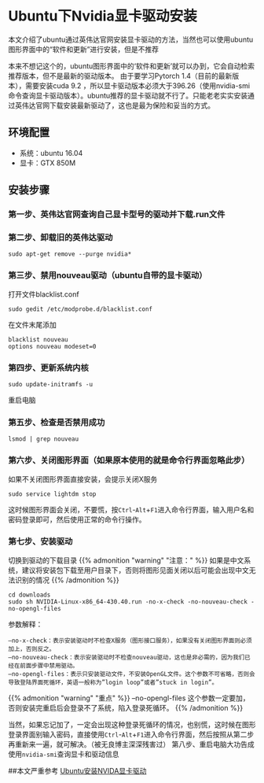 # Ubuntu下Nvidia显卡驱动安装

本文介绍了ubuntu通过英伟达官网安装显卡驱动的方法，当然也可以使用ubuntu图形界面中的“软件和更新”进行安装，但是不推荐
<!--more-->

本来不想记这个的，ubuntu图形界面中的‘软件和更新’就可以办到，它会自动检索推荐版本，但不是最新的驱动版本。
由于要学习Pytorch 1.4（目前的最新版本），需要安装cuda 9.2 ，所以显卡驱动版本必须大于396.26（使用nvidia-smi命令查询显卡驱动版本）。ubuntu推荐的显卡驱动就不行了。只能老老实实安装通过英伟达官网下载安装最新驱动了，这也是最为保险和妥当的方式。
## 环境配置
* 系统：ubuntu 16.04
* 显卡：GTX 850M
## 安装步骤
### 第一步、英伟达官网查询自己显卡型号的驱动并下载.run文件
### 第二步、卸载旧的英伟达驱动
~~~shell
sudo apt-get remove --purge nvidia*
~~~
### 第三步、禁用nouveau驱动（ubuntu自带的显卡驱动）
打开文件blacklist.conf
~~~shell
sudo gedit /etc/modprobe.d/blacklist.conf
~~~
在文件末尾添加
~~~shell
blacklist nouveau
options nouveau modeset=0
~~~
### 第四步、更新系统内核
~~~shell
sudo update-initramfs -u
~~~
重启电脑
### 第五步、检查是否禁用成功
~~~shell
lsmod | grep nouveau
~~~
### 第六步、关闭图形界面（如果原本使用的就是命令行界面忽略此步）
如果不关闭图形界面直接安装，会提示关闭X服务
~~~shell
sudo service lightdm stop
~~~
这时候图形界面会关闭，不要慌，按`Ctrl`-`Alt`+`F1`进入命令行界面，输入用户名和密码登录即可，然后使用正常的命令行操作。
### 第七步、安装驱动
切换到驱动的下载目录
{{% admonition "warning" "注意：" %}}
如果是中文系统，建议将安装包下载至用户目录下，否则将图形见面关闭以后可能会出现中文无法识别的情况
{{% /admonition %}}

~~~shell
cd downloads
sudo sh NVIDIA-Linux-x86_64-430.40.run -no-x-check -no-nouveau-check -no-opengl-files
~~~
参数解释：
~~~
–no-x-check：表示安装驱动时不检查X服务（图形接口服务），如果没有关闭图形界面则必须加上，否则反之。
–no-nouveau-check：表示安装驱动时不检查nouveau驱动，这也是非必需的，因为我们已经在前面步骤中禁用驱动。
–no-opengl-files：表示只安装驱动文件，不安装OpenGL文件。这个参数不可省略，否则会导致登陆界面死循环，英语一般称为”login loop”或者”stuck in login”。 
~~~
{{% admonition "warning" "重点" %}}
–no-opengl-files 这个参数一定要加，否则安装完重启后会登录不了系统，陷入登录死循环。
{{% /admonition %}}

当然，如果忘记加了，一定会出现这种登录死循环的情况，也别慌，这时候在图形登录界面别输入密码，直接使用`Ctrl`-`Alt`+`F1`进入命令行界面，然后按照从第二步再重新来一遍，就可解决。（被无良博主深深残害过）
第八步、重启电脑大功告成
使用`nvidia-smi`查询显卡和驱动信息

##本文严重参考
[Ubuntu安装NVIDA显卡驱动](https://www.cnblogs.com/luofeel/p/8654964.html)


